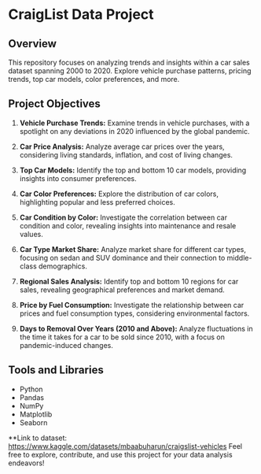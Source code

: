 # CraigList Data Project

## Overview

This repository focuses on analyzing trends and insights within a car sales dataset spanning 2000 to 2020. Explore vehicle purchase patterns, pricing trends, top car models, color preferences, and more.

## Project Objectives

1. **Vehicle Purchase Trends:** Examine trends in vehicle purchases, with a spotlight on any deviations in 2020 influenced by the global pandemic.

2. **Car Price Analysis:** Analyze average car prices over the years, considering living standards, inflation, and cost of living changes.

3. **Top Car Models:** Identify the top and bottom 10 car models, providing insights into consumer preferences.

4. **Car Color Preferences:** Explore the distribution of car colors, highlighting popular and less preferred choices.

5. **Car Condition by Color:** Investigate the correlation between car condition and color, revealing insights into maintenance and resale values.

6. **Car Type Market Share:** Analyze market share for different car types, focusing on sedan and SUV dominance and their connection to middle-class demographics.

7. **Regional Sales Analysis:** Identify top and bottom 10 regions for car sales, revealing geographical preferences and market demand.

8. **Price by Fuel Consumption:** Investigate the relationship between car prices and fuel consumption types, considering environmental factors.

9. **Days to Removal Over Years (2010 and Above):** Analyze fluctuations in the time it takes for a car to be sold since 2010, with a focus on pandemic-induced changes.

## Tools and Libraries

- Python
- Pandas
- NumPy
- Matplotlib
- Seaborn

**Link to dataset: https://www.kaggle.com/datasets/mbaabuharun/craigslist-vehicles
Feel free to explore, contribute, and use this project for your data analysis endeavors!

